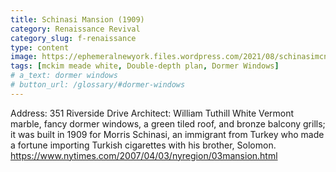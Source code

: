 ```yaml
---
title: Schinasi Mansion (1909)
category: Renaissance Revival
category_slug: f-renaissance
type: content
image: https://ephemeralnewyork.files.wordpress.com/2021/08/schinasimcny1909x2010.28.118.jpg
tags: [mckim meade white, Double-depth plan, Dormer Windows]
# a_text: dormer windows
# button_url: /glossary/#dormer-windows
---
```


Address: 351 Riverside Drive
Architect: William Tuthill
White Vermont marble, fancy dormer windows, a green tiled roof, and bronze balcony grills; it was built in 1909 for Morris Schinasi, an immigrant from Turkey who made a fortune importing Turkish cigarettes with his brother, Solomon.
https://www.nytimes.com/2007/04/03/nyregion/03mansion.html 

